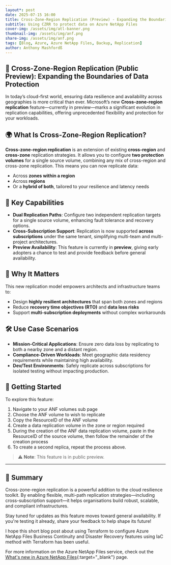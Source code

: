 ```yaml
---
layout*: post
date: 2025-07-15 16:00
title: Cross-Zone-Region Replication (Preview) - Expanding the Boundaries of Data Protection
subtitle: Using CZRR to protect data on Azure NetApp Files
cover-img: /assets/img/atl-banner.png
thumbnail-img: /assets/img/anf.png
share-img: /assets/img/anf.png
tags: [Blog, Azure, Azure NetApp Files, Backup, Replication]
author: Anthony Mashfordß
---
```


## 🚀 Cross-Zone-Region Replication (Public Preview): Expanding the Boundaries of Data Protection

In today’s cloud-first world, ensuring data resilience and availability across geographies is more critical than ever. Microsoft’s new **Cross-zone-region replication** feature—currently in preview—marks a significant evolution in replication capabilities, offering unprecedented flexibility and protection for your workloads.

## 🌍 What Is Cross-Zone-Region Replication?

**Cross-zone-region replication** is an extension of existing **cross-region** and **cross-zone** replication strategies. It allows you to configure **two protection volumes** for a single source volume, combining any mix of cross-region and cross-zone replication. This means you can now replicate data:

- Across **zones within a region**
- Across **regions**
- Or a **hybrid of both**, tailored to your resilience and latency needs

## 🔄 Key Capabilities

- **Dual Replication Paths**: Configure two independent replication targets for a single source volume, enhancing fault tolerance and recovery options.
- **Cross-Subscription Support**: Replication is now supported **across subscriptions** under the same tenant, simplifying multi-team and multi-project architectures.
- **Preview Availability**: This feature is currently in **preview**, giving early adopters a chance to test and provide feedback before general availability.

## 🧠 Why It Matters

This new replication model empowers architects and infrastructure teams to:

- Design **highly resilient architectures** that span both zones and regions
- Reduce **recovery time objectives (RTO)** and **data loss risks**
- Support **multi-subscription deployments** without complex workarounds

## 🛠️ Use Case Scenarios

- **Mission-Critical Applications**: Ensure zero data loss by replicating to both a nearby zone and a distant region.
- **Compliance-Driven Workloads**: Meet geographic data residency requirements while maintaining high availability.
- **Dev/Test Environments**: Safely replicate across subscriptions for isolated testing without impacting production.

## 📌 Getting Started

To explore this feature:

1. Navigate to your ANF volumes sub page
2. Choose the ANF volume to wish to replicate
3. Copy the ResourceID of the ANF volume
4. Create a data replication volume in the zone or region required
5. During the creation of the ANF data replication volume, paste in the ResourceID of the source volume, then follow the remainder of the creation process
6. To create a second replica, repeat the process above.

> ⚠️ **Note**: This feature is in public preview.

---

## 💬 Summary

Cross-zone-region replication is a powerful addition to the cloud resilience toolkit. By enabling flexible, multi-path replication strategies—including cross-subscription support—it helps organisations build robust, scalable, and compliant infrastructures.

Stay tuned for updates as this feature moves toward general availability. If you're testing it already, share your feedback to help shape its future!

I hope this short blog post about using Terraform to configure Azure NetApp Files Business Continuity and Disaster Recovery features using IaC method with Terraform has been useful.

For more information on the Azure NetApp Files service, check out the [What's new in Azure NetApp Files](https://github.com/anthonymashford/ANF-BCDR-Terraform/tree/main){:target="_blank"} page.
